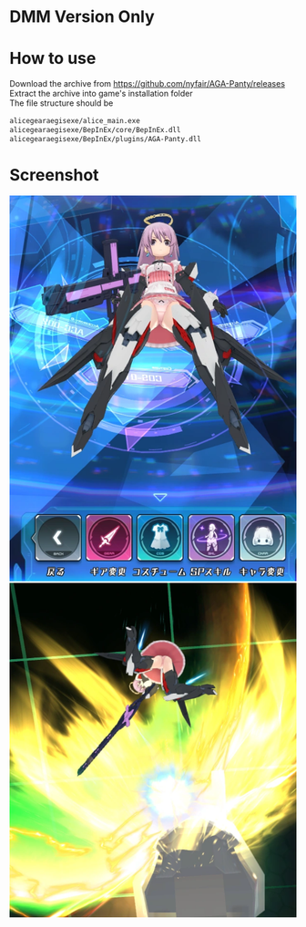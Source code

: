 # DMM Version Only
# How to use
Download the archive from https://github.com/nyfair/AGA-Panty/releases  
Extract the archive into game's installation folder  
The file structure should be
```
alicegearaegisexe/alice_main.exe
alicegearaegisexe/BepInEx/core/BepInEx.dll
alicegearaegisexe/BepInEx/plugins/AGA-Panty.dll
```

# Screenshot
![1](1.webp)
![2](2.webp)
